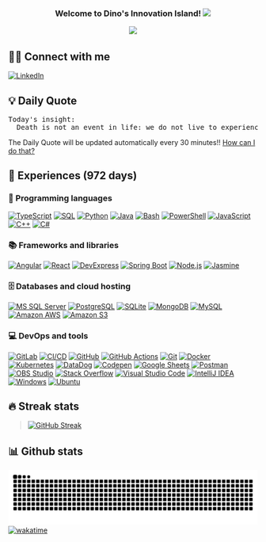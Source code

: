 <h3 align="center">
  Welcome to Dino's Innovation Island!
  <img src="https://media.giphy.com/media/hvRJCLFzcasrR4ia7z/giphy.gif" width="28">
</h3>

<p align="center">
  <a href="https://github.com/dino-claw"><img src="https://readme-typing-svg.herokuapp.com/?lines=Full-stack+developer;DevOps+Engineer;Experienced+in+diverse+technologies&center=true&width=450&height=45"></a>
</p>

## 🙋‍♂️ Connect with me

<p align="left">
  <a href="http://linkedin.com/in/dino-truong-356547322/"><img alt="LinkedIn" title="LinkedIn " src="https://img.shields.io/badge/LinkedIn-0077b5.svg?&style=for-the-badge&logo=0077b5&logoColor=white"></a> 
</p>

## 💡 Daily Quote
<pre>
Today's insight:  
  Death is not an event in life: we do not live to experience death. If we take eternity to mean not infinite temporal duration but timelessness, then eternal life belongs to those who live in the present. 
</pre>
The Daily Quote will be updated automatically every 30 minutes!! [How can I do that?](https://github.com/dino-claw/dino-claw)
## 🌟 Experiences (972 days)

### 🧮 Programming languages

<p>
    <a href="https://github.com/search?q=user%3Adino-claw+is%3Arepo+language%3ATypeScript+&type=repositories"><img alt="TypeScript" src="https://img.shields.io/badge/TypeScript%20-%23007ACC.svg?logo=typescript&logoColor=white"></a>
    <a href="https://github.com/search?q=user%3Adino-claw+is%3Arepo+language%3ASQL+&type=repositories"><img alt="SQL" src="https://img.shields.io/badge/SQL%20-%230085A1.svg?logo=amazon-dynamodb&logoColor=white"></a>
    <a href="https://github.com/search?q=user%3Adino-claw+is%3Arepo+language%3APython+&type=repositories"><img alt="Python" src="https://img.shields.io/badge/Python%20-%23306998.svg?logo=python&logoColor=white"></a>
    <a href="https://github.com/search?q=user%3Adino-claw+is%3Arepo+language%3AJava+&type=repositories"><img alt="Java" src="https://img.shields.io/badge/Java%20-%23E94C2F.svg?logo=java&logoColor=white"></a>
    <a href="https://github.com/search?q=user%3Adino-claw+is%3Arepo+language%3ABash+&type=repositories"><img alt="Bash" src="https://img.shields.io/badge/Bash%20-%234E5B5E.svg?logo=gnu-bash&logoColor=white"></a>
    <a href="https://github.com/search?q=user%3Adino-claw+is%3Arepo+language%3APowerShell+&type=repositories"><img alt="PowerShell" src="https://img.shields.io/badge/PowerShell%20-%230096D6.svg?logo=powershell&logoColor=white"></a>
    <a href="https://github.com/search?q=user%3Adino-claw+is%3Arepo+language%3AJavaScript+&type=repositories"><img alt="JavaScript" src="https://img.shields.io/badge/JavaScript%20-%23F7DF1E.svg?logo=javascript&logoColor=black"></a>
    <a href="https://github.com/search?q=user%3Adino-claw+is%3Arepo+language%3AC%2B%2B++++&type=repositories"><img alt="C++" src="https://img.shields.io/badge/C++%20-%230056A0.svg?logo=c%2B%2B&logoColor=white"></a>
    <a href="https://github.com/search?q=user%3Adino-claw+is%3Arepo+language%3AC%23+&type=repositories"><img alt="C#" src="https://img.shields.io/badge/C%23%20-%236A1B9A.svg?logo=c-sharp&logoColor=white"></a>
</p>


### 📚 Frameworks and libraries

<p>
  <a href="#"><img alt="Angular" src="https://img.shields.io/badge/Angular%20-%23DD0031.svg?logo=angular&logoColor=white"></a>
  <a href="#"><img alt="React" src="https://img.shields.io/badge/React%20-%2300D8FF.svg?logo=react&logoColor=%2361DAFB"></a>
  <a href="#"><img alt="DevExpress" src="https://img.shields.io/badge/DevExpress%20-%23004172.svg?logo=devexpress&logoColor=white"></a>
  <a href="#"><img alt="Spring Boot" src="https://img.shields.io/badge/Spring Boot%20-%236DB33F.svg?logo=spring&logoColor=white"></a>
  <a href="#"><img alt="Node.js" src="https://img.shields.io/badge/Node.js%20-%2343853D.svg?logo=node.js&logoColor=white"></a>
  <a href="#"><img alt="Jasmine" src="https://img.shields.io/badge/Jasmine%20-%23D67D5B.svg?logo=jasmine&logoColor=white"></a>
</p>

### 🗄️ Databases and cloud hosting

<p>
    <a href="#"><img alt="MS SQL Server" src="https://img.shields.io/badge/Microsoft%20SQL%20Server-%23CC2927.svg?logo=microsoft%20sql%20server&logoColor=white"></a>
    <a href="#"><img alt="PostgreSQL" src ="https://img.shields.io/badge/PostgreSQL-%23336791.svg?logo=postgresql&logoColor=white"></a>
    <a href="#"><img alt="SQLite" src ="https://img.shields.io/badge/SQLite-%2307405e.svg?logo=sqlite&logoColor=white"></a>
    <a href="#"><img alt="MongoDB" src ="https://img.shields.io/badge/MongoDB-%234ea94b.svg?logo=mongodb&logoColor=white"></a>
    <a href="#"><img alt="MySQL" src="https://img.shields.io/badge/MySQL-%2300f.svg?logo=mysql&logoColor=white"></a>
    <a href="#"><img alt="Amazon AWS" src="https://img.shields.io/badge/Amazon%20AWS-%23232F3E.svg?logo=amazon%20aws&logoColor=white"></a>
    <a href="#"><img alt="Amazon S3" src="https://img.shields.io/badge/Amazon%20S3-%23569A31.svg?logo=amazon%20s3&logoColor=white"></a>
</p>

### 💻 DevOps and tools

<p>
    <a href="#"><img alt="GitLab" src="https://img.shields.io/badge/GitLab-%23FC6D26.svg?logo=gitlab&logoColor=white"></a>
    <a href="#"><img alt="CI/CD" src="https://img.shields.io/badge/CI%2FCD-%23007EC6.svg?logo=continuous-integration&logoColor=white"></a>
    <a href="#"><img alt="GitHub" src="https://img.shields.io/badge/GitHub-%23121011.svg?logo=github&logoColor=white"></a>
    <a href="#"><img alt="GitHub Actions" src="https://img.shields.io/badge/GitHub%20Actions-%232671E5.svg?logo=github-actions&logoColor=white"></a>
    <a href="#"><img alt="Git" src="https://img.shields.io/badge/Git%20-%23F05033.svg?logo=git&logoColor=white"></a>
    <a href="#"><img alt="Docker" src="https://img.shields.io/badge/Docker%20-%232496ED.svg?logo=docker&logoColor=white"></a>
    <a href="#"><img alt="Kubernetes" src="https://img.shields.io/badge/Kubernetes%20-%23326CE5.svg?logo=kubernetes&logoColor=white"></a>
    <a href="#"><img alt="DataDog" src="https://img.shields.io/badge/DataDog-%235B2A6F.svg?logo=datadog&logoColor=white"></a>
    <a href="#"><img alt="Codepen" src="https://img.shields.io/badge/Codepen-000000.svg?logo=codepen&logoColor=white"></a>
    <a href="#"><img alt="Google Sheets" src="https://img.shields.io/badge/Google%20Sheets%20-%2334A853.svg?logo=google%20sheets&logoColor=white"></a>
    <a href="#"><img alt="Postman" src="https://img.shields.io/badge/Postman-FF6C37?logo=postman&logoColor=white"></a>
    <a href="#"><img alt="OBS Studio" src="https://img.shields.io/badge/-OBS%20Studio-302E31?logo=obs-studio&logoColor=white"></a>
    <a href="#"><img alt="Stack Overflow" src="https://img.shields.io/badge/-Stack%20Overflow-FE7A16?logo=stack-overflow&logoColor=white"></a>
    <a href="#"><img alt="Visual Studio Code" src="https://img.shields.io/badge/Visual%20Studio%20Code-0078d7.svg?logo=visual-studio-code&logoColor=white"></a>
    <a href="#"><img alt="IntelliJ IDEA" src="https://img.shields.io/badge/IntelliJ%20IDEA-%23000000.svg?logo=intellij-idea&logoColor=white"></a>
    <a href="#"><img alt="Windows" src="https://img.shields.io/badge/Windows-%231572B6.svg?logo=windows&logoColor=white"></a>
    <a href="#"><img alt="Ubuntu" src="https://img.shields.io/badge/Ubuntu-%230E6F00.svg?logo=ubuntu&logoColor=white"></a>

</p>


## 🔥 Streak stats

> [![GitHub Streak](https://github-readme-streak-stats.herokuapp.com?user=dino-claw&theme=radical&hide_border=true)](https://github.com/dino-claw)


## 📊 Github stats
<!--   green snake -->
![Dino-claw's github activity graph](https://raw.githubusercontent.com/dino-claw/dino-claw/output/github-snake.svg)  
[![wakatime](https://wakatime.com/badge/user/73fbb789-32b7-490f-aaa7-b8b31a96c603.svg)](https://wakatime.com/@73fbb789-32b7-490f-aaa7-b8b31a96c603)  

<!--   <details>
  <summary>💻 GitHub Profile Stats</summary>
  <br/>
  <a href="https://github.com/dino-claw"><img alt="Dino's Github Stats" src="https://denvercoder1-github-readme-stats.vercel.app/api?username=dino-claw&show_icons=true&count_private=true&theme=react&hide_border=true&bg_color=1F222E&title_color=F85D7F&icon_color=F8D866" /></a>
</details> -->
